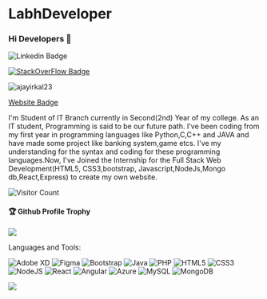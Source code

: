 # LabhDeveloper
### Hi Developers 👋

![Linkedin Badge](https://img.shields.io/badge/-Labh-blue?style=flat-square&logo=Linkedin&logoColor=white&link=https://www.linkedin.com/in/labh-khatke-4436b0180/)

[![StackOverFlow Badge](https://img.shields.io/badge/StackOverflow-Labh-yellow)](https://stackoverflow.com/users/17870135/labh)    <p> <img src="https://komarev.com/ghpvc/?username=ajayirkal23&label=Profile%20views&color=0e75b6&style=flat" alt="ajayirkal23" /> </p>

[Website Badge](--)


I'm
Student of IT Branch currently in Second(2nd) Year of my college.
As an IT student, Programming is said to be our future path. I've been coding from my first year in programming languages like Python,C,C++ and JAVA and have made some project like banking system,game etcs. I've my understanding for the syntax and coding for these programming languages.Now, I've Joined the Internship for the Full Stack Web Development(HTML5, CSS3,bootstrap, Javascript,NodeJs,Mongo db,React,Express) to create my own website.


![Visitor Count](https://profile-counter.glitch.me/LabhDeveloper/count.svg)

<div>
  <h4>🏆 Github Profile Trophy</h4>
  <a href="https://github.com/ryo-ma/github-profile-trophy">
    <img src="https://github-profile-trophy.vercel.app/?username=LabhDeveloper&column=7"/>
  </a>
</div>

Languages and Tools: 

<img alt="Adobe XD" src="https://img.shields.io/badge/adobexd-%23FF26BE.svg?style=flat-square&logo=adobexd&logoColor=white"/> <img alt="Figma" src="https://img.shields.io/badge/figma-%23F24E1E.svg?style=flat-square&logo=figma&logoColor=white"/> <img alt="Bootstrap" src="https://img.shields.io/badge/bootstrap-%23563D7C.svg?style=flat-square&logo=bootstrap&logoColor=white"/> <img alt="Java" src="https://img.shields.io/badge/java-%23ED8B00.svg?style=flat-square&logo=java&logoColor=white"/> <img alt="PHP" src="https://img.shields.io/badge/php-%23777BB4.svg?style=flat-square&logo=php&logoColor=white"/> <img alt="HTML5" src="https://img.shields.io/badge/html5-%23E34F26.svg?style=flat-square&logo=html5&logoColor=white"/> <img alt="CSS3" src="https://img.shields.io/badge/css3-%231572B6.svg?style=flat-square&logo=css3&logoColor=white"/> <img alt="NodeJS" src="https://img.shields.io/badge/node.js-%2343853D.svg?style=flat-square&logo=node-dot-js&logoColor=white"/> <img alt="React" src="https://img.shields.io/badge/react-%2320232a.svg?style=flat-square&logo=react&logoColor=%2361DAFB"/> <img alt="Angular" src="https://img.shields.io/badge/angular-%23DD0031.svg?flat-square&logo=angular&logoColor=white"/> <img alt="Azure" src="https://img.shields.io/badge/azure-%230072C6.svg?style=flat-square&logo=azure-devops&logoColor=white"/> <img alt="MySQL" src="https://img.shields.io/badge/mysql-%2300f.svg?style=flat-square&logo=mysql&logoColor=white"/> <img alt="MongoDB" src ="https://img.shields.io/badge/MongoDB-%234ea94b.svg?style=flat-square&logo=mongodb&logoColor=white"/>

![](https://activity-graph.herokuapp.com/graph?username=LabhDeveloper&theme=react-dark&area=true)
<!--
**LabhDeveloper/LabhDeveloper** is a ✨ _special_ ✨ repository because its `README.md` (this file) appears on your GitHub profile.
Here are some ideas to get you started:
- 🔭 I’m currently working on ...
- 🌱 I’m currently learning ...
- 👯 I’m looking to collaborate on ...
- 🤔 I’m looking for help with ...
- 💬 Ask me about ...
- 📫 How to reach me: ...
- 😄 Pronouns: ...
- ⚡ Fun fact: .....
-->
